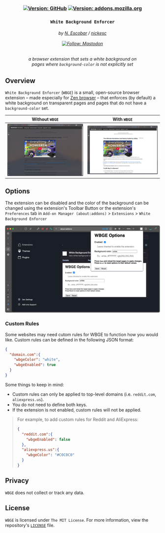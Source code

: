 <h3 align="center" >
  <!--
  github color: brightgreen
  label color: #505050
  mastodon color: #6364FF
  mozilla color: #6e008b
  box color: #F0F0F0
  -->

  <div>
    <a href="https://github.com/nickesc/white-background-enforcer"><img alt="Version: GitHub" src="https://img.shields.io/github/last-commit/nickesc/white-background-enforcer?display_timestamp=committer&style=for-the-badge&logo=github&label=Latest&labelColor=%23505050&color=brightgreen"></a>
    <a href="https://addons.mozilla.org/en-US/firefox/addon/wbge/"><img alt="Version: addons.mozilla.org" src="https://img.shields.io/amo/v/wbge?style=for-the-badge&logo=firefox&label=Firefox&labelColor=%236e008b&color=%23F0F0F0"></a>
  </div>
  <h3 align="center">
    <code>White Background Enforcer</code>
  </h3>
  
  <h6 align="center">
    by <a href="https://nickesc.github.io">N. Escobar</a> / <a href="https://github.com/nickesc">nickesc</a>
    <br><br>
    <a href="https://infosec.exchange/@nickesc"><img alt="Follow: Mastodon" src="https://img.shields.io/mastodon/follow/109578095057040584?domain=infosec.exchange&style=for-the-badge&logo=mastodon&label=Follow&labelColor=%23505050&color=%236364FF"></a>
  </h6>
  <h6 align="center">
    a browser extension that sets a white background
    on<br>pages where <code>background-color</code> is not explicitly set
  </h6>
  <div align="center">
    
  </div>
</h3>

## Overview
`White Background Enforcer` (`WBGE`) is a small, open-source browser extension – made especially for [Zen browser](https://zen-browser.app/) – that enforces (by default) a white background on transparent pages and pages that do not have a `background-color` set.

Without `WBGE` | With `WBGE`
-|-
![Transparent background example](docs/img/without-wbge.png)|![White background example](docs/img/with-wbge.png)

## Options

The extension can be disabled and the color of the background can be changed using the extension's Toolbar Button or the extension's `Preferences` tab in `Add-on Manager (about:addons)` > `Extensions` > `White Background Enforcer`

![WBGE preferences tab in the Addon Manager](docs/img/options.png)

### Custom Rules

Some websites may need cutom rules for WBGE to function how you would like. Custom rules can be defined in the following JSON format:
```json
{
  "domain.com":{
    "wbgeColor": "white",
    "wbgeEnabled": true
  }
}
```
Some things to keep in mind:
- Custom rules can only be applied to top-level domains (i.e. `reddit.com`, `aliexpress.us`).
- You do not need to define both keys.
- If the extension is not enabled, custom rules will not be applied.

> For example, to add custom rules for Reddit and AliExpress:
> ```json
> {
>   "reddit.com":{
>     "wbgeEnabled": false
>   },
>   "aliexpress.us":{
>     "wbgeColor": "#C0C0C0"
>   }
> }
> ```

## Privacy

`WBGE` does not collect or track any data.

## License

`WBGE` is licensed under `The MIT License`. For more information, view the repository's [`LICENSE`](LICENSE) file.
